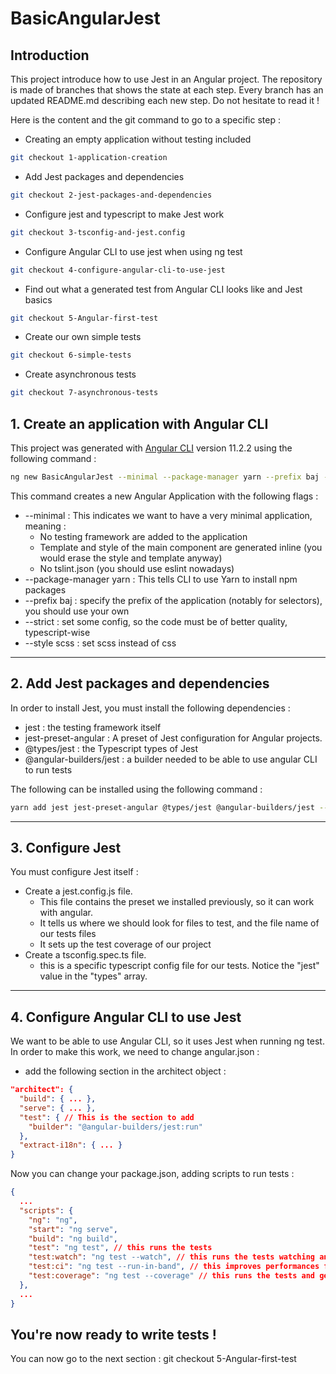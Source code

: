 # BasicAngularJest

## Introduction
This project introduce how to use Jest in an Angular project.
The repository is made of branches that shows the state at each step.
Every branch has an updated README.md describing each new step. Do not hesitate to read it !

Here is the content and the git command to go to a specific step : 
- Creating an empty application without testing included
```bash
git checkout 1-application-creation
```
- Add Jest packages and dependencies
```bash
git checkout 2-jest-packages-and-dependencies
```
- Configure jest and typescript to make Jest work
```bash
git checkout 3-tsconfig-and-jest.config
```
- Configure Angular CLI to use jest when using ng test
```bash
git checkout 4-configure-angular-cli-to-use-jest
```
- Find out what a generated test from Angular CLI looks like and Jest basics
```bash
git checkout 5-Angular-first-test
```
- Create our own simple tests
```bash
git checkout 6-simple-tests
```
- Create asynchronous tests
```bash
git checkout 7-asynchronous-tests
```

## 1. Create an application with Angular CLI
This project was generated with [Angular CLI](https://github.com/angular/angular-cli) version 11.2.2 using the following command :

```bash
ng new BasicAngularJest --minimal --package-manager yarn --prefix baj --strict --style scss
```

This command creates a new Angular Application with the following flags :
- --minimal : This indicates we want to have a very minimal application, meaning :
    - No testing framework are added to the application
    - Template and style of the main component are generated inline (you would erase the style and template anyway)
    - No tslint.json (you should use eslint nowadays)
- --package-manager yarn : This tells CLI to use Yarn to install npm packages
- --prefix baj : specify the prefix of the application (notably for selectors), you should use your own
- --strict : set some config, so the code must be of better quality, typescript-wise
- --style scss : set scss instead of css
---
## 2. Add Jest packages and dependencies
In order to install Jest, you must install the following dependencies :
- jest : the testing framework itself
- jest-preset-angular : A preset of Jest configuration for Angular projects.
- @types/jest : the Typescript types of Jest
- @angular-builders/jest : a builder needed to be able to use angular CLI to run tests

The following can be installed using the following command :

```bash
yarn add jest jest-preset-angular @types/jest @angular-builders/jest --dev
```

---
## 3. Configure Jest
You must configure Jest itself :
- Create a jest.config.js file.
  - This file contains the preset we installed previously, so it can work with angular.
  - It tells us where we should look for files to test, and the file name of our tests files
  - It sets up the test coverage of our project
- Create a tsconfig.spec.ts file.
  - this is a specific typescript config file for our tests. Notice the "jest" value in the "types" array.
---
## 4. Configure Angular CLI to use Jest
We want to be able to use Angular CLI, so it uses Jest when running ng test.
In order to make this work, we need to change angular.json :
- add the following section in the architect object :

```json
"architect": {
  "build": { ... },
  "serve": { ... },
  "test": { // This is the section to add
    "builder": "@angular-builders/jest:run"
  },
  "extract-i18n": { ... }
}
```

Now you can change your package.json, adding scripts to run tests :
```json
{
  ...
  "scripts": {
    "ng": "ng",
    "start": "ng serve",
    "build": "ng build",
    "test": "ng test", // this runs the tests
    "test:watch": "ng test --watch", // this runs the tests watching any change
    "test:ci": "ng test --run-in-band", // this improves performances for the CI
    "test:coverage": "ng test --coverage" // this runs the tests and generate test coverage
  },
  ...
}
```

## You're now ready to write tests !

You can now go to the next section : git checkout 5-Angular-first-test
